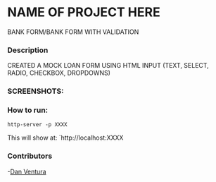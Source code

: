 # NAME OF PROJECT HERE
BANK FORM/BANK FORM WITH VALIDATION


### Description
CREATED A MOCK LOAN FORM USING HTML INPUT (TEXT, SELECT, RADIO, CHECKBOX, DROPDOWNS)

### SCREENSHOTS:





### How to run:

```
http-server -p XXXX
```

This will show at:
`http://localhost:XXXX


### Contributors

-[Dan Ventura](https://github.com/danwventura)
